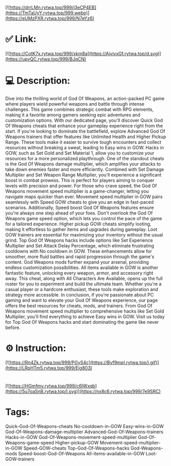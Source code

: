 [![https://drrLMn.rytwa.top/999/j3eCP4EB](https://TmTaUyY.rytwa.top/999.webp)](https://eUMzPXR.rytwa.top/999/N7eYz6)
# ✅ Link:
[![https://CotK7x.rytwa.top/999/xkm8a](https://AjvivxGf.rytwa.top/d.svg)](https://upvQC.rytwa.top/999/BJqCN)
# 💻 Description:
Dive into the thrilling world of God Of Weapons, an action-packed PC game where players wield powerful weapons and battle through intense challenges. This game combines strategic combat with RPG elements, making it a favorite among gamers seeking epic adventures and customization options. With our dedicated page, you'll discover Quick God Of Weapons cheats that enhance your gameplay experience right from the start.
If you're looking to dominate the battlefield, explore Advanced God Of Weapons trainers that offer features like Unlimited Health and Higher Pickup Range. These tools make it easier to survive tough encounters and collect resources without breaking a sweat, leading to Easy wins in GOW. Hacks in GOW, such as Set Gold and Set Material 1, allow you to customize your resources for a more personalized playthrough.
One of the standout cheats is the God Of Weapons damage multiplier, which amplifies your attacks to take down enemies faster and more efficiently. Combined with Set Damage Multiplier and Set Weapon Range Multiplier, you'll experience a significant boost in combat prowess. This is perfect for players aiming to conquer levels with precision and power.
For those who crave speed, the God Of Weapons movement speed multiplier is a game-changer, letting you navigate maps quicker than ever. Movement speed multiplier in GOW pairs seamlessly with Speed GOW cheats to give you an edge in fast-paced scenarios. Additionally, Speed boost God Of Weapons features ensure you're always one step ahead of your foes.
Don't overlook the God Of Weapons game speed option, which lets you control the pace of the game for a tailored experience. Higher pickup GOW cheats simplify looting, making it effortless to gather items and upgrades during gameplay. Loot GOW trainers are essential for maximizing your inventory without the usual grind.
Top God Of Weapons hacks include options like Set Experience Multiplier and Set Attack Delay Percentage, which eliminate frustrating cooldowns with No cooldown in GOW. These enhancements allow for smoother, more fluid battles and rapid progression through the game's content. God Weapons mods further expand your arsenal, providing endless customization possibilities.
All items available in GOW is another fantastic feature, unlocking every weapon, armor, and accessory right away. This cheat, along with All Characters Are Available, opens up the full roster for you to experiment and build the ultimate team. Whether you're a casual player or a hardcore enthusiast, these tools make exploration and strategy more accessible.
In conclusion, if you're passionate about PC gaming and want to elevate your God Of Weapons experience, our page offers the best resources for cheats, mods, and trainers. From God Of Weapons movement speed multiplier to comprehensive hacks like Set Gold Multiplier, you'll find everything to achieve Easy wins in GOW. Visit us today for Top God Of Weapons hacks and start dominating the game like never before.

# ⚙️ Instruction:
[![https://Rn4Zk.rytwa.top/999/PGyS4c](https://Byf9mpI.rytwa.top/i.gif)](https://LRpHTm5.rytwa.top/999/Ejg803)
#
[![https://HGmfmv.rytwa.top/999/c6IWxqb](https://5u7oaSnB.rytwa.top/l.svg)](https://nx8c6.rytwa.top/999/7e9SRC)
# Tags:
Quick-God-Of-Weapons-cheats No-cooldown-in-GOW Easy-wins-in-GOW God-Of-Weapons-damage-multiplier Advanced-God-Of-Weapons-trainers Hacks-in-GOW God-Of-Weapons-movement-speed-multiplier God-Of-Weapons-game-speed Higher-pickup-GOW Movement-speed-multiplier-in-GOW Speed-GOW-cheats Top-God-Of-Weapons-hacks God-Weapons-mods Speed-boost-God-Of-Weapons All-items-available-in-GOW Loot-GOW-trainers





